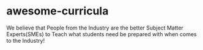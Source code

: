 # awesome-curricula
We believe that People from the Industry are the better Subject Matter Experts(SMEs) to Teach what students need be prepared with when comes to the Industry!
